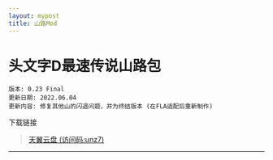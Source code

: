 ```yaml
---
layout: mypost
title: 山路Mod
---
```


# 头文字D最速传说山路包

```
版本: 0.23 Final
更新日期: 2022.06.04
更新内容: 修复其他山的闪退问题，并为终结版本 (在FLA适配后重新制作)
```

下载链接

> [天翼云盘 (访问码:unz7)](https://cloud.189.cn/t/ANRNreBbIZZv)

---